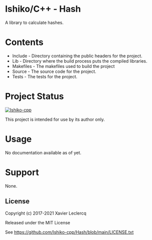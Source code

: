# Ishiko/C++ - Hash

A library to calculate hashes.

# Contents

- Include - Directory containing the public headers for the project.
- Lib - Directory where the build process puts the compiled libraries.
- Makefiles - The makefiles used to build the project
- Source - The source code for the project.
- Tests - The tests for the project.

# Project Status

[![Ishiko-cpp](https://circleci.com/gh/Ishiko-cpp/Hash.svg?style=shield)](https://circleci.com/gh/Ishiko-cpp/Hash)

This project is intended for use by its author only.

# Usage

No documentation available as of yet.

# Support

None.

## License

Copyright (c) 2017-2021 Xavier Leclercq

Released under the MIT License

See https://github.com/Ishiko-cpp/Hash/blob/main/LICENSE.txt
